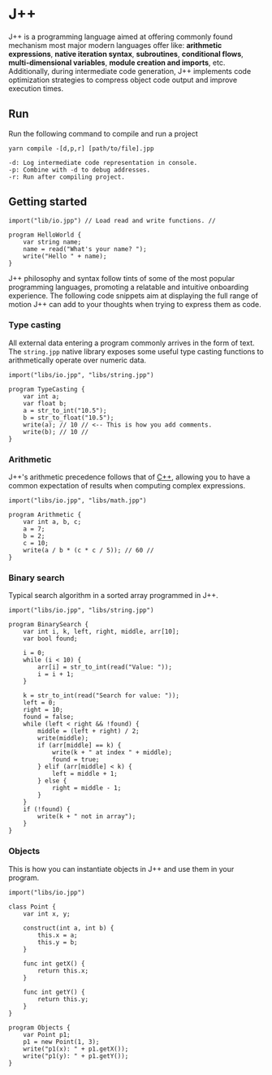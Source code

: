 # J++
J++ is a programming language aimed at offering commonly found mechanism
most major modern languages offer like: **arithmetic expressions**, **native iteration syntax**,
**subroutines**, **conditional flows**, **multi-dimensional variables**, 
**module creation and imports**, etc. Additionally, during intermediate code generation, 
J++ implements code optimization strategies to compress object code output and improve execution times.

## Run
Run the following command to compile and run a project

```
yarn compile -[d,p,r] [path/to/file].jpp

-d: Log intermediate code representation in console.
-p: Combine with -d to debug addresses.
-r: Run after compiling project.
```

## Getting started

```
import("lib/io.jpp") // Load read and write functions. //

program HelloWorld {
    var string name;
    name = read("What's your name? ");
    write("Hello " + name);
}
```
J++ philosophy and syntax follow tints of some of the most popular programming languages, promoting
a relatable and intuitive onboarding experience. The following code snippets aim at displaying the full
range of motion J++ can add to your thoughts when trying to express them as code.

### Type casting
All external data entering a program commonly arrives in the form of text. The `string.jpp` native
library exposes some useful type casting functions to arithmetically operate over numeric data. 
```
import("libs/io.jpp", "libs/string.jpp")

program TypeCasting {
    var int a;
    var float b;
    a = str_to_int("10.5");
    b = str_to_float("10.5");
    write(a); // 10 // <-- This is how you add comments.
    write(b); // 10 //
}
```

### Arithmetic
J++'s arithmetic precedence follows that of [C++](https://en.cppreference.com/w/cpp/language/operator_precedence),
allowing you to have a common expectation of results when computing complex expressions.
```
import("libs/io.jpp", "libs/math.jpp")

program Arithmetic {
    var int a, b, c;
    a = 7;
    b = 2;
    c = 10;
    write(a / b * (c * c / 5)); // 60 //
}
```

### Binary search
Typical search algorithm in a sorted array programmed in J++.
```
import("libs/io.jpp", "libs/string.jpp")

program BinarySearch {
    var int i, k, left, right, middle, arr[10];
    var bool found;

    i = 0;
    while (i < 10) {
        arr[i] = str_to_int(read("Value: "));
        i = i + 1;
    }

    k = str_to_int(read("Search for value: "));
    left = 0;
    right = 10;
    found = false;
    while (left < right && !found) {
        middle = (left + right) / 2;
        write(middle);
        if (arr[middle] == k) {
            write(k + " at index " + middle);
            found = true;
        } elif (arr[middle] < k) {
            left = middle + 1;
        } else {
            right = middle - 1;
        }
    }
    if (!found) {
        write(k + " not in array");
    }
}
```

### Objects
This is how you can instantiate objects in J++ and use them in your
program.
```
import("libs/io.jpp")

class Point {
    var int x, y;

    construct(int a, int b) {
        this.x = a;
        this.y = b;
    }

    func int getX() {
        return this.x;
    }

    func int getY() {
        return this.y;
    }
}

program Objects {
    var Point p1;
    p1 = new Point(1, 3);
    write("p1(x): " + p1.getX());
    write("p1(y): " + p1.getY());
}
```